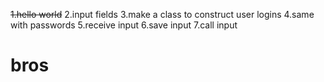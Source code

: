 ~~1.hello world~~
2.input fields
3.make a class to construct user logins
4.same with passwords
5.receive input
6.save input
7.call input
# bros